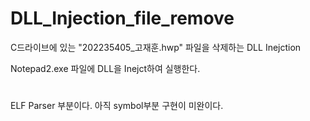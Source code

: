 # DLL_Injection_file_remove

C드라이브에 있는 "202235405_고재훈.hwp" 파일을 삭제하는 DLL Inejction

Notepad2.exe 파일에 DLL을 Inejct하여 실행한다.

# 

ELF Parser 부분이다. 아직 symbol부분 구현이 미완이다.
